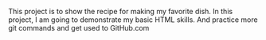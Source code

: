 This project is to show the recipe for making my favorite dish.
In this project, I am going to demonstrate my basic HTML skills. And practice more git commands and get used to GitHub.com
